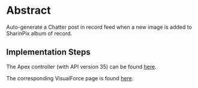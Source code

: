 # Abstract 

Auto-generate a Chatter post in record feed when a new image is added to SharinPix album of record.

## Implementation Steps

The Apex controller (with API version 35) can be found [here](src/classes/SharinPixDemoCaseChatter.cls).

The corresponding VisualForce page is found [here](src/pages/SharinPixDemoCaseChatter.page).
